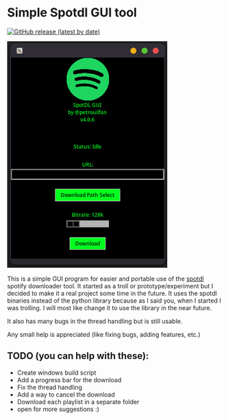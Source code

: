 # Simple Spotdl GUI tool

[![GitHub release (latest by date)](https://img.shields.io/github/v/release/spotDL/spotify-downloader)](https://github.com/spotDL/spotify-downloader/releases/tag/v4.0.6)

![Image](./src/screenshot1.png)

This is a simple GUI program for easier and portable use of the [spotdl](https://github.com/spotDL/spotify-downloader) spotify downloader tool.
It started as a troll or prototype/experiment but I decided to make it a real project some time in the future.
It uses the spotdl binaries instead of the python library because as I said you, when I started I was trolling.
I will most like change it to use the library in the near future.

It also has many bugs in the thread handling but is still usable.

Any small help is appreciated (like fixing bugs, adding features, etc.)

## TODO (you can help with these):
- Create windows build script
- Add a progress bar for the download
- Fix the thread handling
- Add a way to cancel the download
- Download each playlist in a separate folder
- open for more suggestions :)